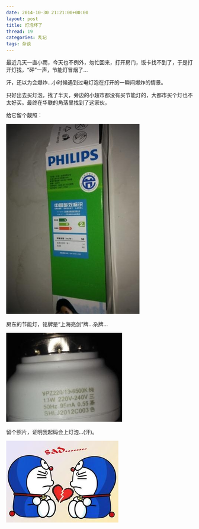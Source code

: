 ```yaml
---
date: 2014-10-30 21:21:00+00:00
layout: post
title: 灯泡坏了
thread: 19
categories: 乱记
tags: 杂谈
---
```


最近几天一直小雨，今天也不例外，匆忙回来，打开房门，饭卡找不到了，于是打开灯找，“砰”一声，节能灯冒烟了...

汗，还以为会爆炸...小时候遇到过电灯泡在打开的一瞬间爆炸的情景。

只好出去买灯泡，找了半天，旁边的小超市都没有买节能灯的，大都市买个灯也不太好买。最终在华联的角落里找到了这家伙，

给它留个靓照：

![electric-light-break](../assets/img/2014103001.jpg)

房东的节能灯，铭牌是“上海亮剑”牌...杂牌...

![electric-light-break](../assets/img/2014103002.jpg)
	
留个照片，证明我起码会上灯泡...(汗)。

![electric-light-break](../assets/img/2014103003.jpg)

